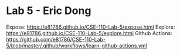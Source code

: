 # Lab 5 - Eric Dong

Expose: https://e81786.github.io/CSE-110-Lab-5/expose.html
Explore: https://e81786.github.io/CSE-110-Lab-5/explore.html
Github Actions: https://github.com/e81786/CSE-110-Lab-5/blob/master/.github/workflows/learn-github-actions.yml
